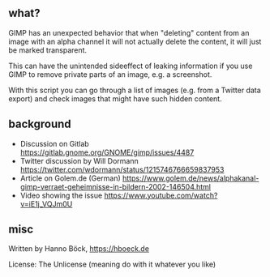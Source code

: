 what?
-----

GIMP has an unexpected behavior that when "deleting" content from an image
with an alpha channel it will not actually delete the content, it will just
be marked transparent.

This can have the unintended sideeffect of leaking information if you use
GIMP to remove private parts of an image, e.g. a screenshot.

With this script you can go through a list of images (e.g. from a Twitter
data export) and check images that might have such hidden content.

background
----------

* Discussion on Gitlab https://gitlab.gnome.org/GNOME/gimp/issues/4487
* Twitter discussion by Will Dormann https://twitter.com/wdormann/status/1215746766659837953
* Article on Golem.de (German) https://www.golem.de/news/alphakanal-gimp-verraet-geheimnisse-in-bildern-2002-146504.html
* Video showing the issue https://www.youtube.com/watch?v=iE1j_VQJm0U

misc
----

Written by Hanno Böck, https://hboeck.de

License: The Unlicense (meaning do with it whatever you like)
